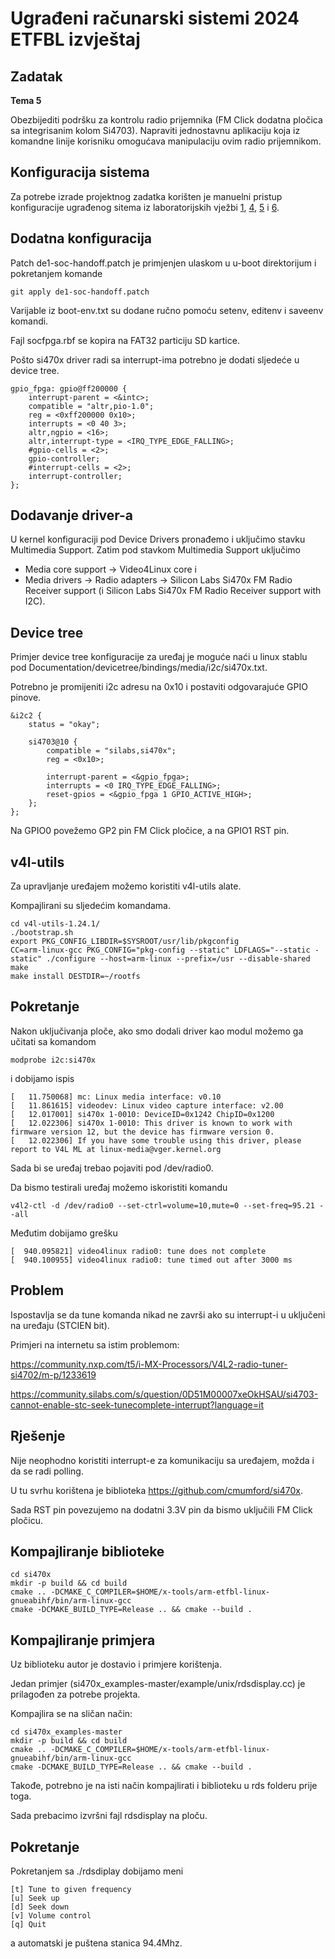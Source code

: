 # Ugrađeni računarski sistemi 2024 ETFBL izvještaj 

## Zadatak
**Tema 5**

Obezbijediti podršku za kontrolu radio prijemnika (FM Click dodatna pločica sa integrisanim kolom Si4703). Napraviti jednostavnu aplikaciju koja iz komandne linije korisniku omogućava manipulaciju ovim radio prijemnikom.


## Konfiguracija sistema
Za potrebe izrade projektnog zadatka korišten je manuelni pristup konfiguracije ugrađenog sitema iz laboratorijskih vježbi [1](https://github.com/etf-unibl/urs-2025/blob/main/lab-01/lab-01.md), [4](https://github.com/etf-unibl/urs-2025/blob/main/lab-04/lab-04.md), [5](https://github.com/etf-unibl/urs-2025/blob/main/lab-05/lab-05.md) i [6](https://github.com/etf-unibl/urs-2025/blob/main/lab-06/lab-06.md).

## Dodatna konfiguracija

Patch de1-soc-handoff.patch je primjenjen ulaskom u u-boot direktorijum i pokretanjem komande 
    
    git apply de1-soc-handoff.patch

Varijable iz boot-env.txt su dodane ručno pomoću setenv, editenv i saveenv komandi.

Fajl socfpga.rbf se kopira na FAT32 particiju SD kartice.

Pošto si470x driver radi sa interrupt-ima potrebno je dodati sljedeće u device tree.

    gpio_fpga: gpio@ff200000 {
        interrupt-parent = <&intc>;
        compatible = "altr,pio-1.0";
        reg = <0xff200000 0x10>;
        interrupts = <0 40 3>;
        altr,ngpio = <16>;
        altr,interrupt-type = <IRQ_TYPE_EDGE_FALLING>;
        #gpio-cells = <2>;
        gpio-controller;
        #interrupt-cells = <2>;
        interrupt-controller;
    };

## Dodavanje driver-a

U kernel konfiguraciji pod Device Drivers pronađemo i uključimo stavku Multimedia Support.
Zatim pod stavkom Multimedia Support uključimo 
* Media core support -> Video4Linux core i
* Media drivers -> Radio adapters -> Silicon Labs Si470x FM Radio Receiver support (i Silicon Labs Si470x FM Radio Receiver support with I2C).

## Device tree
Primjer device tree konfiguracije za uređaj je moguće naći u linux stablu pod Documentation/devicetree/bindings/media/i2c/si470x.txt.

Potrebno je promijeniti i2c adresu na 0x10 i postaviti odgovarajuće GPIO pinove.

    &i2c2 {
        status = "okay";

        si4703@10 {
            compatible = "silabs,si470x";
            reg = <0x10>;

            interrupt-parent = <&gpio_fpga>;
            interrupts = <0 IRQ_TYPE_EDGE_FALLING>;
            reset-gpios = <&gpio_fpga 1 GPIO_ACTIVE_HIGH>;
        };
    };

Na GPIO0 povežemo GP2 pin FM Click pločice, a na GPIO1 RST pin.

## v4l-utils
Za upravljanje uređajem možemo koristiti v4l-utils alate. 

Kompajlirani su sljedećim komandama.

    cd v4l-utils-1.24.1/
    ./bootstrap.sh 
    export PKG_CONFIG_LIBDIR=$SYSROOT/usr/lib/pkgconfig
    CC=arm-linux-gcc PKG_CONFIG="pkg-config --static" LDFLAGS="--static -static" ./configure --host=arm-linux --prefix=/usr --disable-shared
    make
    make install DESTDIR=~/rootfs

## Pokretanje
Nakon uključivanja ploče, ako smo dodali driver kao modul možemo ga učitati sa komandom

    modprobe i2c:si470x

i dobijamo ispis

    [   11.750068] mc: Linux media interface: v0.10
    [   11.861615] videodev: Linux video capture interface: v2.00
    [   12.017001] si470x 1-0010: DeviceID=0x1242 ChipID=0x1200
    [   12.022306] si470x 1-0010: This driver is known to work with firmware version 12, but the device has firmware version 0.
    [   12.022306] If you have some trouble using this driver, please report to V4L ML at linux-media@vger.kernel.org

Sada bi se uređaj trebao pojaviti pod /dev/radio0.

Da bismo testirali uređaj možemo iskoristiti komandu

    v4l2-ctl -d /dev/radio0 --set-ctrl=volume=10,mute=0 --set-freq=95.21 --all

Međutim dobijamo grešku

    [  940.095821] video4linux radio0: tune does not complete
    [  940.100955] video4linux radio0: tune timed out after 3000 ms

## Problem
Ispostavlja se da tune komanda nikad ne završi ako su interrupt-i u uključeni na uređaju (STCIEN bit).

Primjeri na internetu sa istim problemom:

https://community.nxp.com/t5/i-MX-Processors/V4L2-radio-tuner-si4702/m-p/1233619

https://community.silabs.com/s/question/0D51M00007xeOkHSAU/si4703-cannot-enable-stc-seek-tunecomplete-interrupt?language=it

## Rješenje

Nije neophodno koristiti interrupt-e za komunikaciju sa uređajem, možda i da se radi polling.

U tu svrhu korištena je biblioteka https://github.com/cmumford/si470x.

Sada RST pin povezujemo na dodatni 3.3V pin da bismo uključili FM Click pločicu.

## Kompajliranje biblioteke

    cd si470x
    mkdir -p build && cd build
    cmake .. -DCMAKE_C_COMPILER=$HOME/x-tools/arm-etfbl-linux-gnueabihf/bin/arm-linux-gcc
    cmake -DCMAKE_BUILD_TYPE=Release .. && cmake --build .

## Kompajliranje primjera

Uz biblioteku autor je dostavio i primjere korištenja. 

Jedan primjer (si470x_examples-master/example/unix/rdsdisplay.cc) je prilagođen za potrebe projekta.

Kompajlira se na sličan način:

    cd si470x_examples-master
    mkdir -p build && cd build
    cmake .. -DCMAKE_C_COMPILER=$HOME/x-tools/arm-etfbl-linux-gnueabihf/bin/arm-linux-gcc
    cmake -DCMAKE_BUILD_TYPE=Release .. && cmake --build .

Takođe, potrebno je na isti način kompajlirati i biblioteku u rds folderu prije toga.

Sada prebacimo izvršni fajl rdsdisplay na ploču.

## Pokretanje

Pokretanjem sa ./rdsdiplay dobijamo meni

    [t] Tune to given frequency
    [u] Seek up
    [d] Seek down
    [v] Volume control
    [q] Quit

 a automatski je puštena stanica 94.4Mhz.

